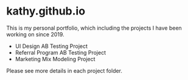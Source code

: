 # kathy.github.io
This is my personal portfolio, which including the projects I have been working on since 2019.

* UI Design AB Testing Project
* Referral Program AB Testing Project 
* Marketing Mix Modeling Project

Please see more details in each project folder.
